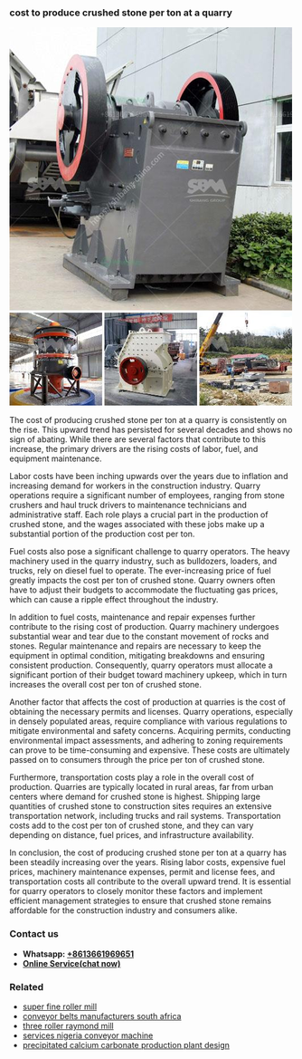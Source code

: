 <h3>cost to produce crushed stone per ton at a quarry</h3><img src='1706768037.jpg' alt=''><p>The cost of producing crushed stone per ton at a quarry is consistently on the rise. This upward trend has persisted for several decades and shows no sign of abating. While there are several factors that contribute to this increase, the primary drivers are the rising costs of labor, fuel, and equipment maintenance.</p><p>Labor costs have been inching upwards over the years due to inflation and increasing demand for workers in the construction industry. Quarry operations require a significant number of employees, ranging from stone crushers and haul truck drivers to maintenance technicians and administrative staff. Each role plays a crucial part in the production of crushed stone, and the wages associated with these jobs make up a substantial portion of the production cost per ton.</p><p>Fuel costs also pose a significant challenge to quarry operators. The heavy machinery used in the quarry industry, such as bulldozers, loaders, and trucks, rely on diesel fuel to operate. The ever-increasing price of fuel greatly impacts the cost per ton of crushed stone. Quarry owners often have to adjust their budgets to accommodate the fluctuating gas prices, which can cause a ripple effect throughout the industry.</p><p>In addition to fuel costs, maintenance and repair expenses further contribute to the rising cost of production. Quarry machinery undergoes substantial wear and tear due to the constant movement of rocks and stones. Regular maintenance and repairs are necessary to keep the equipment in optimal condition, mitigating breakdowns and ensuring consistent production. Consequently, quarry operators must allocate a significant portion of their budget toward machinery upkeep, which in turn increases the overall cost per ton of crushed stone.</p><p>Another factor that affects the cost of production at quarries is the cost of obtaining the necessary permits and licenses. Quarry operations, especially in densely populated areas, require compliance with various regulations to mitigate environmental and safety concerns. Acquiring permits, conducting environmental impact assessments, and adhering to zoning requirements can prove to be time-consuming and expensive. These costs are ultimately passed on to consumers through the price per ton of crushed stone.</p><p>Furthermore, transportation costs play a role in the overall cost of production. Quarries are typically located in rural areas, far from urban centers where demand for crushed stone is highest. Shipping large quantities of crushed stone to construction sites requires an extensive transportation network, including trucks and rail systems. Transportation costs add to the cost per ton of crushed stone, and they can vary depending on distance, fuel prices, and infrastructure availability.</p><p>In conclusion, the cost of producing crushed stone per ton at a quarry has been steadily increasing over the years. Rising labor costs, expensive fuel prices, machinery maintenance expenses, permit and license fees, and transportation costs all contribute to the overall upward trend. It is essential for quarry operators to closely monitor these factors and implement efficient management strategies to ensure that crushed stone remains affordable for the construction industry and consumers alike.</p><h3>Contact us</h3><ul><li><strong>Whatsapp:&nbsp;<a href="https://wa.me/8613661969651">+8613661969651</a></strong></li><li><a href="https://swt.shibang-china.com/?git&amp;zhl&amp;cost to produce crushed stone per ton at a quarry"><strong>Online Service(chat now)</strong></a></li></ul><h3>Related</h3><ul><li><a href='super fine roller mill.md'>super fine roller mill</a></li><li><a href='conveyor belts manufacturers south africa.md'>conveyor belts manufacturers south africa</a></li><li><a href='three roller raymond mill.md'>three roller raymond mill</a></li><li><a href='services nigeria conveyor machine.md'>services nigeria conveyor machine</a></li><li><a href='precipitated calcium carbonate production plant design.md'>precipitated calcium carbonate production plant design</a></li></ul>